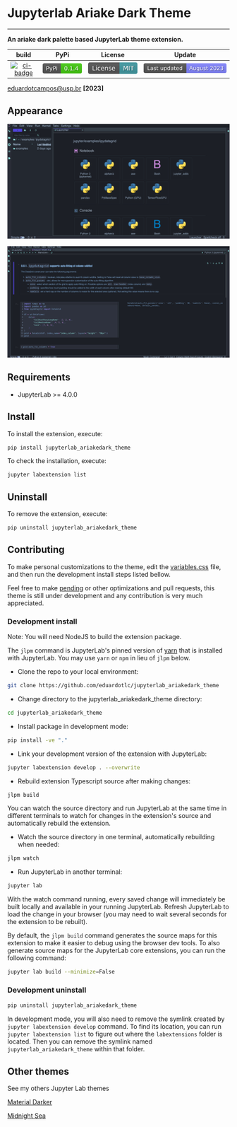 # Jupyterlab Ariake Dark Theme

---

**An ariake dark palette based JupyterLab theme extension.**

|       build       |      PyPi              |      License           |        Update |
| :---------------: |  :-------------------: | :--------------------: | :-----------: |
| [![ci-badge]][ci] |  [![pypi-badge]][pypi] | [![mitbadge]][license] | ![lastupdate] | 


[ci-badge]: https://github.com/eduardotlc/jupyterlab_ariakedark_theme/workflows/Build/badge.svg
[ci]: https://github.com/eduardotlc/jupyterlab_ariakedark_theme/actions/workflows/build.yml
[pypi-badge]: ./images/badge_pypi.svg
[pypi]: https://badge.fury.io/py/jupyterlab-ariakedark-theme
[mitbadge]: ./images/badgemit.svg
[license]: https://opensource.org/licenses/MIT
[lastupdate]: ./images/badgeupdate.svg

<eduardotcampos@usp.br> **[2023]**

## Appearance

![Example 1](./images/jupyterlab_ariakedark_1.png)

![Example 2](./images/jupyterlab_ariakedark_2.png)

## Requirements

- JupyterLab >= 4.0.0

## Install

To install the extension, execute:

```bash
pip install jupyterlab_ariakedark_theme
```

To check the installation, execute:

```bash
jupyter labextension list
```

## Uninstall

To remove the extension, execute:

```bash
pip uninstall jupyterlab_ariakedark_theme
```

## Contributing

To make personal customizations to the theme, edit the [variables.css](./style/variables.css) file, and then run the development install steps listed bellow.

Feel free to make [pending](./TODO.md) or other optimizations and pull requests, this theme is still under development and any contribution is very much appreciated.

### Development install

Note: You will need NodeJS to build the extension package.

The `jlpm` command is JupyterLab's pinned version of
[yarn](https://yarnpkg.com/) that is installed with JupyterLab. You may use
`yarn` or `npm` in lieu of `jlpm` below.

- Clone the repo to your local environment:

```bash
git clone https://github.com/eduardotlc/jupyterlab_ariakedark_theme
```

- Change directory to the jupyterlab_ariakedark_theme directory:

```bash
cd jupyterlab_ariakedark_theme
```

- Install package in development mode:

```bash
pip install -ve "."
```

- Link your development version of the extension with JupyterLab:

```bash
jupyter labextension develop . --overwrite
```

- Rebuild extension Typescript source after making changes:

```bash
jlpm build
```

You can watch the source directory and run JupyterLab at the same time in different terminals to watch for changes in the extension's source and automatically rebuild the extension.

- Watch the source directory in one terminal, automatically rebuilding when needed:

```bash
jlpm watch
```

- Run JupyterLab in another terminal:

```bash
jupyter lab
```

With the watch command running, every saved change will immediately be built locally and available in your running JupyterLab. Refresh JupyterLab to load the change in your browser (you may need to wait several seconds for the extension to be rebuilt).

By default, the `jlpm build` command generates the source maps for this extension to make it easier to debug using the browser dev tools. To also generate source maps for the JupyterLab core extensions, you can run the following command:

```bash
jupyter lab build --minimize=False
```

### Development uninstall

```bash
pip uninstall jupyterlab_ariakedark_theme
```

In development mode, you will also need to remove the symlink created by `jupyter labextension develop`
command. To find its location, you can run `jupyter labextension list` to figure out where the `labextensions`
folder is located. Then you can remove the symlink named `jupyterlab_ariakedark_theme` within that folder.

## Other themes

See my others Jupyter Lab themes

[Material Darker](https://github.com/eduardotlc/jupyterlab_materialdarker_theme)

[Midnight Sea](https://github.com/eduardotlc/jupyterlab_midnightsea_theme)
